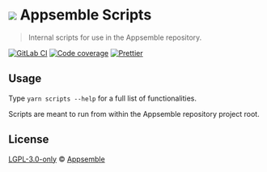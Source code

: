 # ![](https://gitlab.com/appsemble/appsemble/-/raw/0.20.30/config/assets/logo.svg) Appsemble Scripts

> Internal scripts for use in the Appsemble repository.

[![GitLab CI](https://gitlab.com/appsemble/appsemble/badges/0.20.30/pipeline.svg)](https://gitlab.com/appsemble/appsemble/-/releases/0.20.30)
[![Code coverage](https://codecov.io/gl/appsemble/appsemble/branch/0.20.30/graph/badge.svg)](https://codecov.io/gl/appsemble/appsemble)
[![Prettier](https://img.shields.io/badge/code_style-prettier-ff69b4.svg)](https://prettier.io)

## Usage

Type `yarn scripts --help` for a full list of functionalities.

Scripts are meant to run from within the Appsemble repository project root.

## License

[LGPL-3.0-only](https://gitlab.com/appsemble/appsemble/-/blob/0.20.30/LICENSE.md) ©
[Appsemble](https://appsemble.com)
